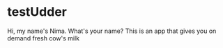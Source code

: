 # testUdder
Hi, my name's Nima. What's your name?
This is an app that gives you on demand fresh cow's milk
